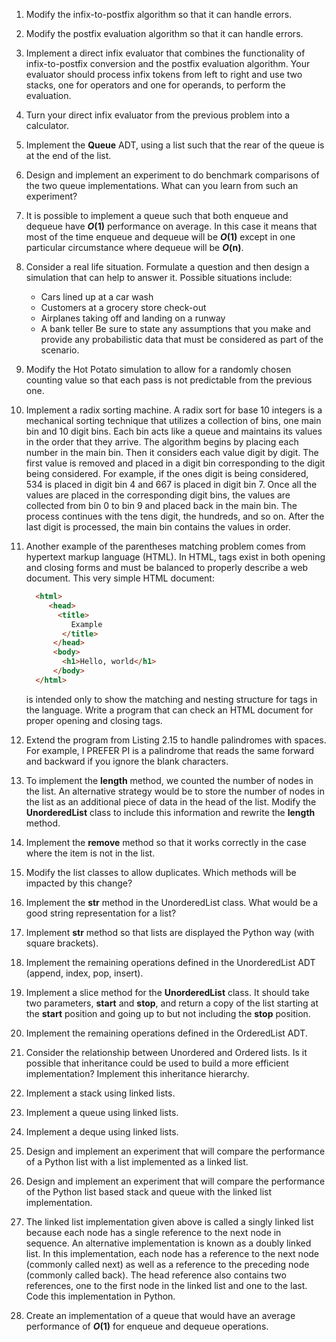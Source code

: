 1. Modify the infix-to-postfix algorithm so that it can handle errors.

2. Modify the postfix evaluation algorithm so that it can handle errors.

3. Implement a direct infix evaluator that combines the functionality of infix-to-postfix conversion and the postfix evaluation algorithm. Your evaluator should process infix tokens from left to right and use two stacks, one for operators and one for operands, to perform the evaluation.

4. Turn your direct infix evaluator from the previous problem into a calculator.

5. Implement the **Queue** ADT, using a list such that the rear of the queue is at the end of the list.

6. Design and implement an experiment to do benchmark comparisons of the two queue implementations. What can you learn from such an experiment?

7. It is possible to implement a queue such that both enqueue and dequeue have **_O_(1)** performance on average. In this case it means that most of the time enqueue and dequeue will be **_O_(1)** except in one particular circumstance where dequeue will be **_O_(n)**.

8. Consider a real life situation. Formulate a question and then design a simulation that can help to answer it. Possible situations include:
      - Cars lined up at a car wash
      - Customers at a grocery store check-out
      - Airplanes taking off and landing on a runway
      - A bank teller
  Be sure to state any assumptions that you make and provide any probabilistic data that must be considered as part of the scenario.

9. Modify the Hot Potato simulation to allow for a randomly chosen counting value so that each pass is not predictable from the previous one.

10. Implement a radix sorting machine. A radix sort for base 10 integers is a mechanical sorting technique that utilizes a collection of bins, one main bin and 10 digit bins. Each bin acts like a queue and maintains its values in the order that they arrive. The algorithm begins by placing each number in the main bin. Then it considers each value digit by digit. The first value is removed and placed in a digit bin corresponding to the digit being considered. For example, if the ones digit is being considered, 534 is placed in digit bin 4 and 667 is placed in digit bin 7. Once all the values are placed in the corresponding digit bins, the values are collected from bin 0 to bin 9 and placed back in the main bin. The process continues with the tens digit, the hundreds, and so on. After the last digit is processed, the main bin contains the values in order.

11. Another example of the parentheses matching problem comes from hypertext markup language (HTML). In HTML, tags exist in both opening and closing forms and must be balanced to properly describe a web document. This very simple HTML document:
      ```html
        <html>
           <head>
             <title>
                Example
              </title>
            </head>
            <body>
              <h1>Hello, world</h1>
            </body>
        </html>
      ```
    is intended only to show the matching and nesting structure for tags in the language. Write a program that can check an HTML document for proper opening and closing tags.

12. Extend the program from Listing 2.15 to handle palindromes with spaces. For example, I PREFER PI is a palindrome that reads the same forward and backward if you ignore the blank characters.

13. To implement the **length** method, we counted the number of nodes in the list. An alternative strategy would be to store the number of nodes in the list as an additional piece of data in the head of the list. Modify the **UnorderedList** class to include this information and rewrite the **length** method.

14. Implement the **remove** method so that it works correctly in the case where the item is not in the list.

15. Modify the list classes to allow duplicates. Which methods will be impacted by this change?

16. Implement the __str__ method in the UnorderedList class. What would be a good string representation for a list?

17. Implement __str__ method so that lists are displayed the Python way (with square brackets).

18. Implement the remaining operations defined in the UnorderedList ADT (append, index, pop, insert).

19. Implement a slice method for the **UnorderedList** class. It should take two parameters, **start** and **stop**, and return a copy of the list starting at the **start** position and going up to but not including the **stop** position.

20. Implement the remaining operations defined in the OrderedList ADT.

21. Consider the relationship between Unordered and Ordered lists. Is it possible that inheritance could be used to build a more efficient implementation? Implement this inheritance hierarchy.

22. Implement a stack using linked lists.

23. Implement a queue using linked lists.

24. Implement a deque using linked lists.

25. Design and implement an experiment that will compare the performance of a Python list with a list implemented as a linked list.

26. Design and implement an experiment that will compare the performance of the Python list based stack and queue with the linked list implementation.

27. The linked list implementation given above is called a singly linked list because each node has a single reference to the next node in sequence. An alternative implementation is known as a doubly linked list. In this implementation, each node has a reference to the next node (commonly called next) as well as a reference to the preceding node (commonly called back). The head reference also contains two references, one to the first node in the linked list and one to the last. Code this implementation in Python.

28. Create an implementation of a queue that would have an average performance of **_O_(1)** for enqueue and dequeue operations.
